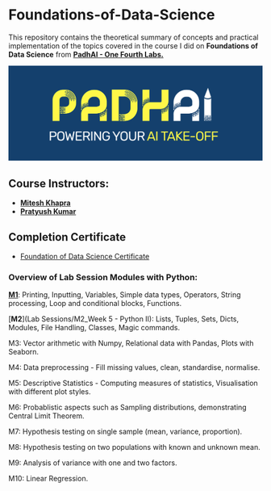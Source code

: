 # Foundations-of-Data-Science

This repository contains the theoretical summary of concepts and practical implementation of the topics covered in the course I did on **Foundations of Data Science** from [**PadhAI - One Fourth Labs.**](https://padhai.onefourthlabs.in/courses/data-science)

![PadhAI](Images/padhai.png)

## Course Instructors:

- [**Mitesh Khapra**](https://www.cse.iitm.ac.in/~miteshk/)
- [**Pratyush Kumar**](http://www.cse.iitm.ac.in/~pratyush/)

## Completion Certificate

- [Foundation of Data Science Certificate](Images/FDS-PadhAI.pdf)


### Overview of Lab Session Modules with Python:

[**M1**](Lab-Sessions/M1_Week3-Python-I): Printing, Inputting, Variables, Simple data types, Operators, String processing, Loop and conditional blocks, Functions.

[**M2**](Lab Sessions/M2_Week 5 - Python II): Lists, Tuples, Sets, Dicts, Modules, File Handling, Classes, Magic commands.

M3: Vector arithmetic with Numpy, Relational data with Pandas, Plots with Seaborn.

M4: Data preprocessing - Fill missing values, clean, standardise, normalise.

M5: Descriptive Statistics - Computing measures of statistics, Visualisation with different plot styles.

M6: Probablistic aspects such as Sampling distributions, demonstrating Central Limit Theorem.

M7: Hypothesis testing on single sample (mean, variance, proportion).

M8: Hypothesis testing on two populations with known and unknown mean.

M9: Analysis of variance with one and two factors.

M10: Linear Regression.